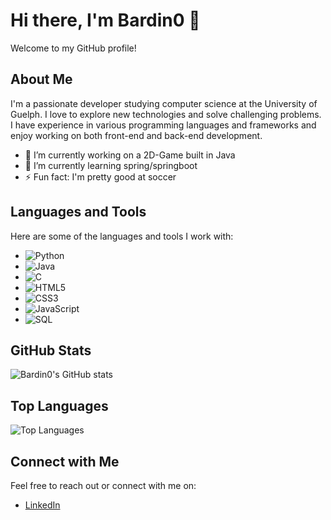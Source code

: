 # Hi there, I'm Bardin0 👋

Welcome to my GitHub profile!

## About Me

I'm a passionate developer studying computer science at the University of Guelph. I love to explore new technologies and solve challenging problems. I have experience in various programming languages and frameworks and enjoy working on both front-end and back-end development.

- 🔭 I’m currently working on a 2D-Game built in Java
- 🌱 I’m currently learning spring/springboot
- ⚡ Fun fact: I'm pretty good at soccer

## Languages and Tools

Here are some of the languages and tools I work with:

- ![Python](https://img.shields.io/badge/-Python-3776AB?style=flat&logo=python&logoColor=white)
- ![Java](https://img.shields.io/badge/-Java-007396?style=flat&logo=java&logoColor=white)
- ![C](https://img.shields.io/badge/-C-A8B9CC?style=flat&logo=c&logoColor=black)
- ![HTML5](https://img.shields.io/badge/-HTML5-E34F26?style=flat&logo=html5&logoColor=white)
- ![CSS3](https://img.shields.io/badge/-CSS3-1572B6?style=flat&logo=css3&logoColor=white)
- ![JavaScript](https://img.shields.io/badge/-JavaScript-F7DF1E?style=flat&logo=javascript&logoColor=black)
- ![SQL](https://img.shields.io/badge/-SQL-4479A1?style=flat&logo=mysql&logoColor=white)

## GitHub Stats

![Bardin0's GitHub stats](https://github-readme-stats.vercel.app/api?username=Bardin0&show_icons=true&theme=tokyonight)

## Top Languages

![Top Languages](https://github-readme-stats.vercel.app/api/top-langs/?username=Bardin0&layout=compact&theme=tokyonight)

## Connect with Me

Feel free to reach out or connect with me on:

- [LinkedIn](https://www.linkedin.com/in/michael-giovannini/)

